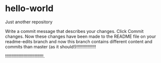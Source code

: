 # hello-world
Just another repository


Write a commit message that describes your changes. 
Click Commit changes. Now these changes have been made to the README file on your readme-edits branch and now this branch contains different content and commits than master (as it should!)!!!!!!!!!!!!!!!!



!!!!!!!!!!!!!!!!!!!!!!!!!!!!!!!.



